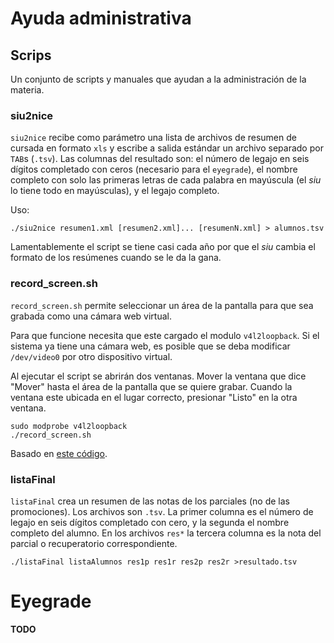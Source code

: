 # Ayuda administrativa

## Scrips

Un conjunto de scripts y manuales que ayudan a la administración de la
materia.

### siu2nice

`siu2nice` recibe como parámetro una lista de archivos de resumen de cursada en
formato `xls` y escribe a salida estándar un archivo separado por `TAB`s
(`.tsv`). Las columnas del resultado son: el número de legajo en seis dígitos
completado con ceros (necesario para el `eyegrade`), el nombre completo con
solo las primeras letras de cada palabra en mayúscula (el _siu_ lo tiene todo
en mayúsculas), y el legajo completo.

Uso:

    ./siu2nice resumen1.xml [resumen2.xml]... [resumenN.xml] > alumnos.tsv

Lamentablemente el script se tiene casi cada año por que el _siu_ cambia el
formato de los resúmenes cuando se le da la gana.


### record_screen.sh

`record_screen.sh` permite seleccionar un área de la pantalla para que sea
grabada como una cámara web virtual.

Para que funcione necesita que este cargado el modulo `v4l2loopback`. Si el
sistema ya tiene una cámara web, es posible que se deba modificar
`/dev/video0` por otro dispositivo virtual.

Al ejecutar el script se abrirán dos ventanas. Mover la ventana que dice
"Mover" hasta el área de la pantalla que se quiere grabar. Cuando la ventana
este ubicada en el lugar correcto, presionar "Listo" en la otra ventana.

    sudo modprobe v4l2loopback
    ./record_screen.sh

Basado en [este código](https://gist.github.com/anonymous/3927068).

### listaFinal

`listaFinal` crea un resumen de las notas de los parciales (no de las
promociones). Los archivos son `.tsv`. La primer columna es el número de
legajo en seis dígitos completado con cero, y la segunda el nombre completo
del alumno. En los archivos `res*` la tercera columna es la nota del parcial o
recuperatorio correspondiente.
    
    ./listaFinal listaAlumnos res1p res1r res2p res2r >resultado.tsv

# Eyegrade

**TODO**
